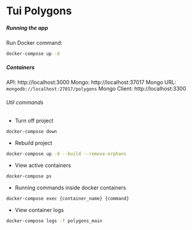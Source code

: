 # Tui Polygons

##### Running the app

Run Docker command:

```bash
docker-compose up -d
```

##### Containers

API: http://localhost:3000
Mongo: http://localhost:37017
Mongo URL: `mongodb://localhost:27017/polygons`
Mongo Client: http://localhost:3300

###### Util commands

- Turn off project

```bash
docker-compose down
```

- Rebuild project

```bash
docker-compose up -d --build --remove-orphans
```

- View active containers

```bash
docker-compose ps
```

- Running commands inside docker containers

```bash
docker-compose exec {container_name} {command}
```

- View container logs

```bash
docker-compose logs -f polygons_main
```
